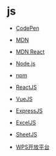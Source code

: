 # js


<div id = "首"></div>
<script src = "../js/首.js"></script>


* [CodePen](https://codepen.io/pen)


* [MDN](https://developer.mozilla.org/zh-CN/)
* [MDN React](https://developer.mozilla.org/zh-CN/docs/Learn/Tools_and_testing/Client-side_JavaScript_frameworks/React_getting_started)


* [Node.js](https://nodejs.org/zh-cn/docs/guides/)
* [npm](https://www.npmjs.com/)


* [ReactJS](https://zh-hans.reactjs.org/)
* [VueJS](https://v3.cn.vuejs.org/guide/introduction.html)

* [ExpressJS](https://github.com/expressjs/express)


* [ExcelJS](https://github.com/exceljs/exceljs/blob/master/README_zh.md)
* [SheetJS](https://sheetjs.com/)


* [WPS开放平台](https://open.wps.cn/docs/client/wpsLoad)
